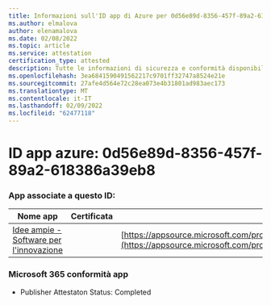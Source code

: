 ```yaml
---
title: Informazioni sull'ID app di Azure per 0d56e89d-8356-457f-89a2-618386a39eb8
ms.author: elmalova
author: elenamalova
ms.date: 02/08/2022
ms.topic: article
ms.service: attestation
certification_type: attested
description: Tutte le informazioni di sicurezza e conformità disponibili per 0d56e89d-8356-457f-89a2-618386a39eb8.
ms.openlocfilehash: 3ea6841590491562217c9701ff32747a8524e21e
ms.sourcegitcommit: 27afe4d564e72c28ea073e4b31801ad983aec173
ms.translationtype: MT
ms.contentlocale: it-IT
ms.lasthandoff: 02/09/2022
ms.locfileid: "62477118"
---
```

# <a name="azure-app-id-0d56e89d-8356-457f-89a2-618386a39eb8"></a>ID app azure: 0d56e89d-8356-457f-89a2-618386a39eb8


### <a name="apps-associated-with-this-id"></a>App associate a questo ID:
| **Nome app** | **Certificata** | **Visualizzazione in AppSource** |
|--------------|---------------|-----------------------|
| [Idee ampie - Software per l'innovazione](https://docs.microsoft.com/microsoft-365-app-certification/forward/wideideaspoweredbyidea2innovaitonswedenab.innovation_cloud_application) |  | [https://appsource.microsoft.com/product/office/wideideaspoweredbyidea2innovaitonswedenab.innovation_cloud_application](https://appsource.microsoft.com/product/office/wideideaspoweredbyidea2innovaitonswedenab.innovation_cloud_application) |

### <a name="microsoft-365-app-compliance-status"></a>Microsoft 365 conformità app
- Publisher Attestaton Status: Completed
